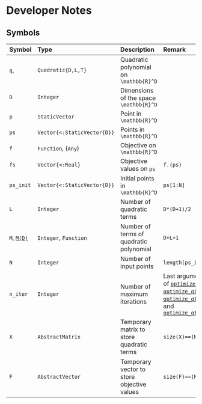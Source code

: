 # Developer Notes

## Symbols

| Symbol      | Type                        | Description                                | Remark |
| :---------- | :-------------------------- | :----------------------------------------- | :----- |
| `q`,        | `Quadratic{D,L,T}`          | Quadratic polynomial on ``\mathbb{R}^D``   |        |
| `D`         | `Integer`                   | Dimensions of the space ``\mathbb{R}^D``   |        |
| `p`         | `StaticVector`              | Point in ``\mathbb{R}^D``                  |        |
| `ps`        | `Vector{<:StaticVector{D}}` | Points in ``\mathbb{R}^D``                 |        |
| `f`         | `Function`, (`Any`)         | Objective on ``\mathbb{R}^D``              |        |
| `fs`        | `Vector{<:Real}`            | Objective values on `ps`                   | `f.(ps)`          |
| `ps_init`   | `Vector{<:StaticVector{D}}` | Initial points in ``\mathbb{R}^D``         | `ps[1:N]`         |
| `L`         | `Integer`                   | Number of quadratic terms                  | `D*(D+1)/2`       |
| `M`, [`M(D)`](@ref) | `Integer`, `Function`       | Number of terms of quadratic polynomial    | `D+L+1`           |
| `N`         | `Integer`                   | Number of input points                     | `length(ps_init)` |
| `n_iter`    | `Integer`                   | Number of maximum iterations               | Last arguments of [`optimize_qim`](@ref), [`optimize_qim!`](@ref), [`optimize_qfm`](@ref), and [`optimize_qfm!`](@ref) |
| `X`         | `AbstractMatrix`            | Temporary matrix to store quadratic terms  | `size(X)==(M,N)` |
| `F`         | `AbstractVector`            | Temporary vector to store objective values | `size(F)==(N)`   |
